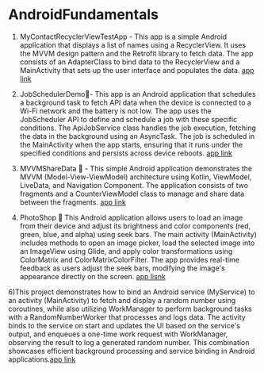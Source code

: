 # AndroidFundamentals


1) MyContactRecyclerViewTestApp - This app is a simple Android application that displays a list of names using a RecyclerView. It uses the MVVM design pattern and the Retrofit library to fetch data. The app consists of an AdapterClass to bind data to the RecyclerView and a MainActivity that sets up the user interface and populates the data.
[app link](https://github.com/Ace1032/AndroidFundamentals/tree/main/MyContactRecyclerViewTestApp)<br>


2) JobSchedulerDemo🚀- This app is an Android application that schedules a background task to fetch API data when the device is connected to a Wi-Fi network and the battery is not low. The app uses the JobScheduler API to define and schedule a job with these specific conditions. The ApiJobService class handles the job execution, fetching the data in the background using an AsyncTask. The job is scheduled in the MainActivity when the app starts, ensuring that it runs under the specified conditions and persists across device reboots.
   [app link](https://github.com/Ace1032/AndroidFundamentals/tree/main/JobSchedulerDemo)<br>
   
   
4) MVVMShareData 🚀 - This simple Android application demonstrates the MVVM (Model-View-ViewModel) architecture using Kotlin, ViewModel, LiveData, and Navigation Component. The application consists of two fragments and a CounterViewModel class to manage and share data between the fragments.
   [app link](https://github.com/Ace1032/AndroidFundamentals/tree/main/MVVMShareData)<br>
   
   
5) PhotoShop 🚀 This Android application allows users to load an image from their device and adjust its brightness and color components (red, green, blue, and alpha) using seek bars. The main activity (MainActivity) includes methods to open an image picker, load the selected image into an ImageView using Glide, and apply color transformations using ColorMatrix and ColorMatrixColorFilter. The app provides real-time feedback as users adjust the seek bars, modifying the image's appearance directly on the screen.
   [app lisnk](https://github.com/Ace1032/AndroidFundamentals/blob/main/PhotoShop/app/src/main/java/com/example/photoshop/MainActivity.kt)<br>

   
6)This project demonstrates how to bind an Android service (MyService) to an activity (MainActivity) to fetch and display a random number using coroutines, while also utilizing WorkManager to perform background tasks with a RandomNumberWorker that processes and logs data. The activity binds to the service on start and updates the UI based on the service's output, and enqueues a one-time work request with WorkManager, observing the result to log a generated random number. This combination showcases efficient background processing and service binding in Android applications.[app link](https://github.com/Ace1032/AndroidFundamentals/tree/main/WorkManagerExample)<br>
